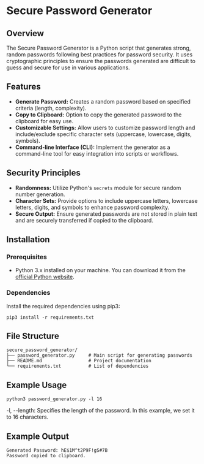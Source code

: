 # Secure Password Generator

## Overview

The Secure Password Generator is a Python script that generates strong, random passwords following best practices for password security. It uses cryptographic principles to ensure the passwords generated are difficult to guess and secure for use in various applications.

## Features

- **Generate Password:** Creates a random password based on specified criteria (length, complexity).
- **Copy to Clipboard:** Option to copy the generated password to the clipboard for easy use.
- **Customizable Settings:** Allow users to customize password length and include/exclude specific character sets (uppercase, lowercase, digits, symbols).
- **Command-line Interface (CLI):** Implement the generator as a command-line tool for easy integration into scripts or workflows.

## Security Principles

- **Randomness:** Utilize Python's `secrets` module for secure random number generation.
- **Character Sets:** Provide options to include uppercase letters, lowercase letters, digits, and symbols to enhance password complexity.
- **Secure Output:** Ensure generated passwords are not stored in plain text and are securely transferred if copied to the clipboard.

## Installation

### Prerequisites

- Python 3.x installed on your machine. You can download it from the [official Python website](https://www.python.org/downloads/).

### Dependencies

Install the required dependencies using pip3:

````
pip3 install -r requirements.txt
````

## File Structure
````
secure_password_generator/
├── password_generator.py     # Main script for generating passwords
├── README.md                 # Project documentation
└── requirements.txt          # List of dependencies
````

## Example Usage
````
python3 password_generator.py -l 16
````
-l, --length: Specifies the length of the password. In this example, we set it to 16 characters.

## Example Output
````
Generated Password: hE$1M^t2P9F!gS#7B
Password copied to clipboard.
````